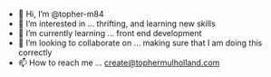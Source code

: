 - 👋 Hi, I’m @topher-m84
- 👀 I’m interested in ... thrifting, and learning new skills
- 🌱 I’m currently learning ... front end development
- 💞️ I’m looking to collaborate on ... making sure that I am doing this correctly
- 📫 How to reach me ... create@tophermulholland.com

<!---
topher-m84/topher-m84 is a ✨ special ✨ repository because its `README.md` (this file) appears on your GitHub profile.
You can click the Preview link to take a look at your changes.
--->

